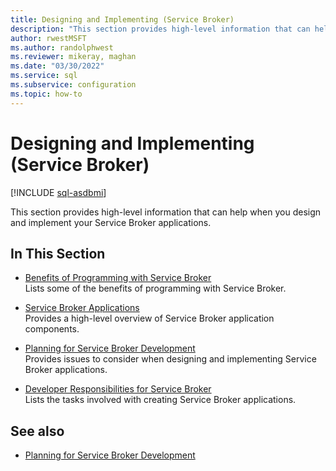 ```yaml
---
title: Designing and Implementing (Service Broker)
description: "This section provides high-level information that can help when you design and implement your Service Broker applications."
author: rwestMSFT
ms.author: randolphwest
ms.reviewer: mikeray, maghan
ms.date: "03/30/2022"
ms.service: sql
ms.subservice: configuration
ms.topic: how-to
---
```


# Designing and Implementing (Service Broker)

[!INCLUDE [sql-asdbmi](../../includes/applies-to-version/sql-asdbmi.md)]

This section provides high-level information that can help when you design and implement your Service Broker applications.

## In This Section

- [Benefits of Programming with Service Broker](benefits-of-programming-with-service-broker.md)  
    Lists some of the benefits of programming with Service Broker.

- [Service Broker Applications](service-broker-applications.md)  
    Provides a high-level overview of Service Broker application components.

- [Planning for Service Broker Development](planning-for-service-broker-development.md)  
    Provides issues to consider when designing and implementing Service Broker applications.

- [Developer Responsibilities for Service Broker](developer-responsibilities-for-service-broker.md)  
    Lists the tasks involved with creating Service Broker applications.

## See also

- [Planning for Service Broker Development](planning-for-service-broker-development.md)
